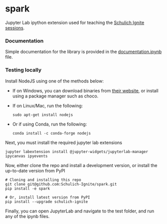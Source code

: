 # spark
Jupyter Lab ipython extension used for teaching the [Schulich Ignite sessions](https://schulichignite.com/).

### Documentation
Simple documentation for the library is provided in the [documentation.ipynb](https://github.com/Schulich-Ignite/spark/blob/main/documentation.ipynb) file.

### Testing locally
Install NodeJS using one of the methods below:
- If on Windows, you can download binaries from [their website](https://nodejs.org/en/), or install using a package manager such as choco.
- If on Linux/Mac, run the following:

    ```shell
    sudo apt-get install nodejs
    ```

- Or if using Conda, run the following:

    ```shell
    conda install -c conda-forge nodejs
    ```

Next, you must install the required jupyter lab extensions
```shell
jupyter labextension install @jupyter-widgets/jupyterlab-manager ipycanvas ipyevents
```

Now, either clone the repo and install a development version, or install the up-to-date version from PyPI
```shell
# Cloning and installing this repo
git clone git@github.com:Schulich-Ignite/spark.git
pip install -e spark

# Or, install latest version from PyPI
pip install --upgrade schulich-ignite
```

Finally, you can open JupyterLab and navigate to the test folder, and run any of the ipynb files.